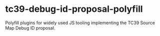 # tc39-debug-id-proposal-polyfill
Polyfill plugins for widely used JS tooling implementing the TC39 Source Map Debug ID proposal.
